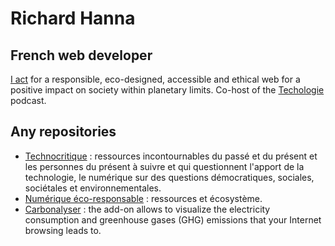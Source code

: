 # Richard Hanna

## French web developer

[I act](richardhanna.dev/) for a responsible, eco-designed, accessible and ethical web for a positive impact on society within planetary limits. Co-host of the [Techologie](https://techologie.net/) podcast.

## Any repositories

* [Technocritique](https://github.com/supertanuki/technocritique) : ressources incontournables du passé et du présent et les personnes du présent à suivre et qui questionnent l'apport de la technologie, le numérique sur des questions démocratiques, sociales, sociétales et environnementales.
* [Numérique éco-responsable](https://github.com/supertanuki/numeriqueEcoResponsable) : ressources et écosystème.
* [Carbonalyser](https://github.com/carbonalyser/Carbonalyser) : the add-on allows to visualize the electricity consumption and greenhouse gases (GHG) emissions that your Internet browsing leads to.
